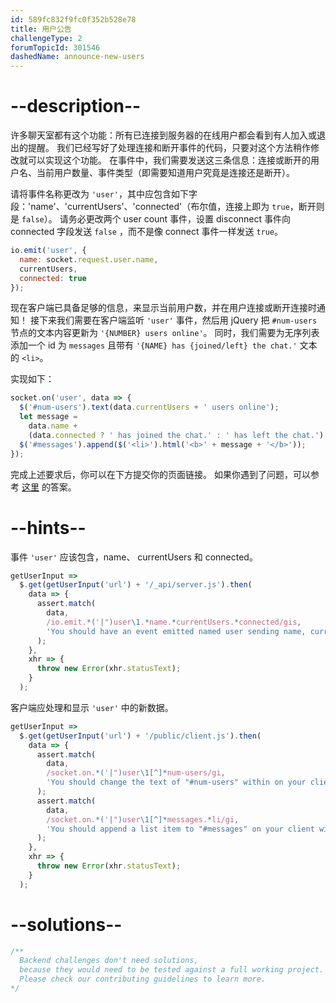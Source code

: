 ```yaml
---
id: 589fc832f9fc0f352b528e78
title: 用户公告
challengeType: 2
forumTopicId: 301546
dashedName: announce-new-users
---
```


# --description--

许多聊天室都有这个功能：所有已连接到服务器的在线用户都会看到有人加入或退出的提醒。 我们已经写好了处理连接和断开事件的代码，只要对这个方法稍作修改就可以实现这个功能。 在事件中，我们需要发送这三条信息：连接或断开的用户名、当前用户数量、事件类型（即需要知道用户究竟是连接还是断开）。

请将事件名称更改为 `'user'`，其中应包含如下字段：'name'、'currentUsers'、'connected'（布尔值，连接上即为 `true`，断开则是 `false`）。 请务必更改两个 user count 事件，设置 disconnect 事件向 connected 字段发送 `false` ，而不是像 connect 事件一样发送 `true`。

```js
io.emit('user', {
  name: socket.request.user.name,
  currentUsers,
  connected: true
});
```

现在客户端已具备足够的信息，来显示当前用户数，并在用户连接或断开连接时通知！ 接下来我们需要在客户端监听 `'user'` 事件，然后用 jQuery 把 `#num-users` 节点的文本内容更新为 `'{NUMBER} users online'`。 同时，我们需要为无序列表添加一个 id 为 `messages` 且带有 `'{NAME} has {joined/left} the chat.'` 文本的 `<li>`。

实现如下：

```js
socket.on('user', data => {
  $('#num-users').text(data.currentUsers + ' users online');
  let message =
    data.name +
    (data.connected ? ' has joined the chat.' : ' has left the chat.');
  $('#messages').append($('<li>').html('<b>' + message + '</b>'));
});
```

完成上述要求后，你可以在下方提交你的页面链接。 如果你遇到了问题，可以参考 [这里](https://gist.github.com/camperbot/bf95a0f74b756cf0771cd62c087b8286) 的答案。

# --hints--

事件 `'user'` 应该包含，name、 currentUsers 和 connected。

```js
getUserInput =>
  $.get(getUserInput('url') + '/_api/server.js').then(
    data => {
      assert.match(
        data,
        /io.emit.*('|")user\1.*name.*currentUsers.*connected/gis,
        'You should have an event emitted named user sending name, currentUsers, and connected'
      );
    },
    xhr => {
      throw new Error(xhr.statusText);
    }
  );
```

客户端应处理和显示 `'user'` 中的新数据。

```js
getUserInput =>
  $.get(getUserInput('url') + '/public/client.js').then(
    data => {
      assert.match(
        data,
        /socket.on.*('|")user\1[^]*num-users/gi,
        'You should change the text of "#num-users" within on your client within the "user" event listener to show the current users connected'
      );
      assert.match(
        data,
        /socket.on.*('|")user\1[^]*messages.*li/gi,
        'You should append a list item to "#messages" on your client within the "user" event listener to announce a user came or went'
      );
    },
    xhr => {
      throw new Error(xhr.statusText);
    }
  );
```

# --solutions--

```js
/**
  Backend challenges don't need solutions, 
  because they would need to be tested against a full working project. 
  Please check our contributing guidelines to learn more.
*/
```
